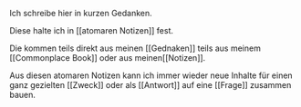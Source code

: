 Ich schreibe hier in kurzen Gedanken.

Diese halte ich in [[atomaren Notizen]] fest.

Die kommen teils direkt aus meinen [[Gednaken]] teils aus meinem [[Commonplace Book]] oder aus meinen[[Notizen]].

Aus diesen atomaren Notizen kann ich immer wieder neue Inhalte für einen ganz gezielten [[Zweck]] oder als [[Antwort]] auf eine [[Frage]] zusammen bauen.

